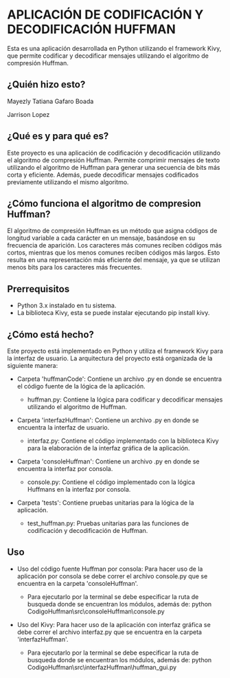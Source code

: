 # APLICACIÓN DE CODIFICACIÓN Y DECODIFICACIÓN HUFFMAN 

Esta es una aplicación desarrollada en Python utilizando el framework Kivy, que permite codificar y decodificar mensajes utilizando el algoritmo de compresión Huffman.


## ¿Quién hizo esto?

Mayezly Tatiana Gafaro Boada

Jarrison Lopez

## ¿Qué es y para qué es?

Este proyecto es una aplicación de codificación y decodificación utilizando el algoritmo de compresión Huffman. Permite comprimir mensajes de texto utilizando el algoritmo de Huffman para generar una secuencia de bits más corta y eficiente. Además, puede decodificar mensajes codificados previamente utilizando el mismo algoritmo.


## ¿Cómo funciona el algoritmo de compresion Huffman?

El algoritmo de compresión Huffman es un método que asigna códigos de longitud variable a cada carácter en un mensaje, basándose en su frecuencia de aparición. Los caracteres más comunes reciben códigos más cortos, mientras que los menos comunes reciben códigos más largos. Esto resulta en una representación más eficiente del mensaje, ya que se utilizan menos bits para los caracteres más frecuentes.


## Prerrequisitos

- Python 3.x instalado en tu sistema. 
- La biblioteca Kivy, esta se puede instalar ejecutando pip install kivy.

## ¿Cómo está hecho?

Este proyecto está implementado en Python y utiliza el framework Kivy para la interfaz de usuario. La arquitectura del proyecto está organizada de la siguiente manera:

- Carpeta 'huffmanCode': Contiene un archivo .py en donde se encuentra el código fuente de la lógica de la aplicación.
    - huffman.py: Contiene la lógica para codificar y decodificar mensajes utilizando el algoritmo de Huffman.

- Carpeta 'interfazHuffman': Contiene un archivo .py en donde se encuentra la interfaz de usuario.
    - interfaz.py: Contiene el código implementado con la biblioteca Kivy para la elaboración de la interfaz gráfica de la aplicación.
 
- Carpeta 'consoleHuffman': Contiene un archivo .py en donde se encuentra la interfaz por consola.
    - console.py: Contiene el código implementado con la lógica Huffmans en la interfaz por consola.

- Carpeta 'tests': Contiene pruebas unitarias para la lógica de la aplicación.
    - test_huffman.py: Pruebas unitarias para las funciones de codificación y decodificación de Huffman.


## Uso

- Uso del código fuente Huffman por consola: Para hacer uso de la aplicación por consola se debe correr el archivo console.py que se encuentra en la carpeta 'consoleHuffman'.
    - Para ejecutarlo por la terminal se debe especificar la ruta de busqueda donde se encuentran los módulos, además de:
      python CodigoHuffman\src\consoleHuffman\console.py 

- Uso del Kivy: Para hacer uso de la aplicación con interfaz gráfica se debe correr el archivo interfaz.py que se encuentra en la carpeta 'interfazHuffman'.
    - Para ejecutarlo por la terminal se debe especificar la ruta de busqueda donde se encuentran los módulos, además de:
      python CodigoHuffman\src\interfazHuffman\huffman_gui.py 
  
      

